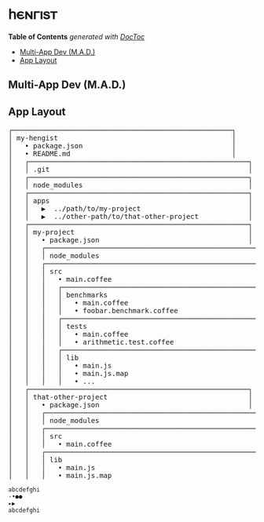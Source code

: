 
# 𐌷𐌴𐌽𐌲𐌹𐍃𐍄

<!-- START doctoc generated TOC please keep comment here to allow auto update -->
<!-- DON'T EDIT THIS SECTION, INSTEAD RE-RUN doctoc TO UPDATE -->
**Table of Contents**  *generated with [DocToc](https://github.com/thlorenz/doctoc)*

- [Multi-App Dev (M.A.D.)](#multi-app-dev-mad)
- [App Layout](#app-layout)

<!-- END doctoc generated TOC please keep comment here to allow auto update -->



## Multi-App Dev (M.A.D.)

## App Layout



<pre>
┌─────────────────────────────────────────────────────┐
│ my-hengist                                          │
│   • package.json                                    │
│   • README.md                                       │
│   ┌─────────────────────────────────────────────────────┐
│   │ .git                                                │
│   ┌─────────────────────────────────────────────────────┐
│   │ node_modules                                        │
│   ┌─────────────────────────────────────────────────────┐
│   │ apps                                                │
│   │   ▶  ../path/to/my-project                          │
│   │   ▶  ../other-path/to/that-other-project            │
│   ┌─────────────────────────────────────────────────────┐
│   │ my-project                                          │
│   │   • package.json                                    │
│   │   ┌─────────────────────────────────────────────────────┐
│   │   │ node_modules                                        │
│   │   ┌─────────────────────────────────────────────────────┐
│   │   │ src                                                 │
│   │   │   • main.coffee                                     │
│   │   │   ┌─────────────────────────────────────────────────────┐
│   │   │   │ benchmarks                                          │
│   │   │   │   • main.coffee                                     │
│   │   │   │   • foobar.benchmark.coffee                         │
│   │   │   ┌─────────────────────────────────────────────────────┐
│   │   │   │ tests                                               │
│   │   │   │   • main.coffee                                     │
│   │   │   │   • arithmetic.test.coffee                          │
│   │   │   ┌─────────────────────────────────────────────────────┐
│   │   │   │ lib                                                 │
│   │   │   │   • main.js                                         │
│   │   │   │   • main.js.map                                     │
│   │   │   │   • ...                                             │
│   ┌─────────────────────────────────────────────────────┐
│   │ that-other-project                                  │
│   │   • package.json                                    │
│   │   ┌─────────────────────────────────────────────────────┐
│   │   │ node_modules                                        │
│   │   ┌─────────────────────────────────────────────────────┐
│   │   │ src                                                 │
│   │   │   • main.coffee                                     │
│   │   ┌─────────────────────────────────────────────────────┐
│   │   │ lib                                                 │
│   │   │   • main.js                                         │
│   │   │   • main.js.map                                     │
</pre>

```
abcdefghi
·•●●
▸▶
abcdefghi
```